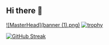 ## Hi there 👋
[![MasterHead](banner (1).png)](https://github.com/Jvab1609)
[![trophy](https://github-profile-trophy.vercel.app/?username=Jvab1609)](https://github.com/ryo-ma/github-profile-trophy)

[![GitHub Streak](https://github-readme-streak-stats.herokuapp.com/?user=Jvab1609&hide=stars,followers,prs,issues,reviews)](https://git.io/streak-stats)

<!-- [![Anurag's GitHub stats](https://github-readme-stats.vercel.app/api?username=Jvab1609)](https://github.com/anuraghazra/github-readme-stats) -->
<!--
**Jvab1609/Jvab1609** is a ✨ _special_ ✨ repository because its `README.md` (this file) appears on your GitHub profile.

Here are some ideas to get you started:

- 🔭 I’m currently working on ...
- 🌱 I’m currently learning ...
- 👯 I’m looking to collaborate on ...
- 🤔 I’m looking for help with ...
- 💬 Ask me about ...
- 📫 How to reach me: ...
- 😄 Pronouns: ...
- ⚡ Fun fact: ...
-->
